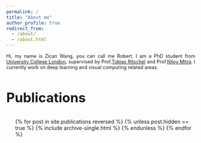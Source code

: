 ```yaml
---
permalink: /
title: "About me"
author_profile: true
redirect_from: 
  - /about/
  - /about.html
---
```


<div style="text-align: justify; font-size: 90%;"> 
Hi, my name is Zican Wang, you can call me Robert. I am a PhD student from <a href="https://www.ucl.ac.uk" class="mylink">University College London</a>, supervised by Prof.<a href="https://www.homepages.ucl.ac.uk/~ucactri/" class="mylink">Tobias Ritschel</a> and Prof.<a href="http://www0.cs.ucl.ac.uk/staff/N.Mitra/" class="mylink">Niloy Mitra</a>.
I currently work on deep learning and visual computing related areas. 

</div>

<br/>
<p style="font-size: 35px; font-weight: 700;">Publications</p>
<ul>
  {% for post in site.publications reversed %}
    {% unless post.hidden == true %}
      {% include archive-single.html %}
    {% endunless %}
  {% endfor %}
</ul>